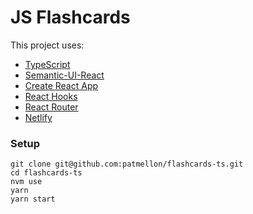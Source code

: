 # JS Flashcards

This project uses:

- [TypeScript](https://github.com/microsoft/TypeScript)
- [Semantic-UI-React](https://github.com/Semantic-Org/Semantic-UI-React)
- [Create React App](https://github.com/facebook/create-react-app)
- [React Hooks](https://reactjs.org/docs/hooks-intro.html)
- [React Router](https://github.com/ReactTraining/react-router)
- [Netlify](https://www.netlify.com/)

### Setup
```
git clone git@github.com:patmellon/flashcards-ts.git
cd flashcards-ts
nvm use
yarn
yarn start
